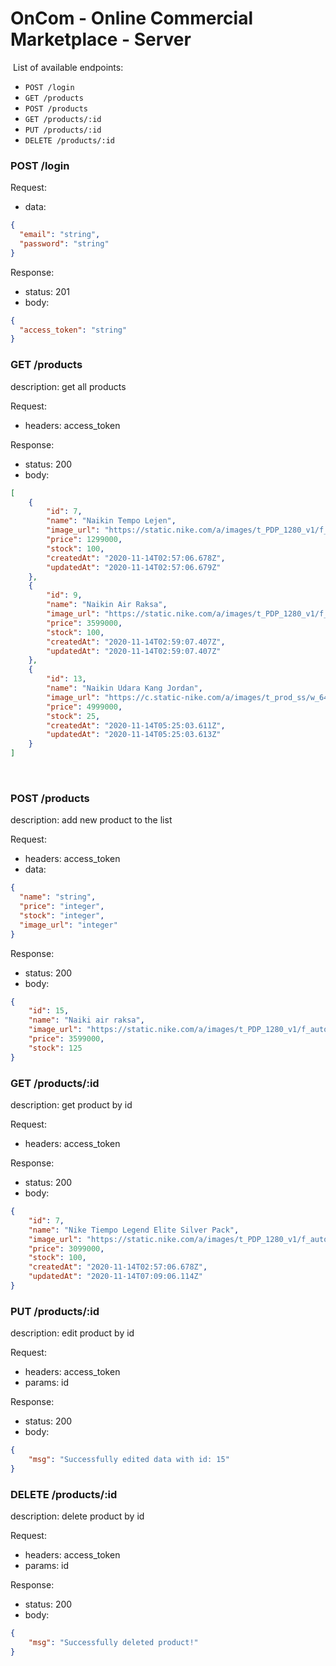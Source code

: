 # OnCom - Online Commercial Marketplace - Server

​
List of available endpoints:
​
- `POST /login`
- `GET /products`
- `POST /products`
- `GET /products/:id`
- `PUT /products/:id`
- `DELETE /products/:id`

### POST /login

Request:

- data:

```json
{
  "email": "string",
  "password": "string"
}
```

Response:

- status: 201
- body:
  ​

```json
{
  "access_token": "string"
}
```

### GET /products

description: 
  get all products

Request:

- headers: access_token

Response:

- status: 200
- body:
  ​

```json
[
    {
        "id": 7,
        "name": "Naikin Tempo Lejen",
        "image_url": "https://static.nike.com/a/images/t_PDP_1280_v1/f_auto,q_auto:eco/2fbb7f8f-d64c-4866-8846-ccbcb7fbc45d/tiempo-legend-8-pro-fg-football-boot-LmtpWd.jpg",
        "price": 1299000,
        "stock": 100,
        "createdAt": "2020-11-14T02:57:06.678Z",
        "updatedAt": "2020-11-14T02:57:06.679Z"
    },
    {
        "id": 9,
        "name": "Naikin Air Raksa",
        "image_url": "https://static.nike.com/a/images/t_PDP_1280_v1/f_auto,q_auto:eco/79fa40fd-7a38-4e16-87f6-19e8b65c3608/mercurial-superfly-7-pro-fg-football-boot-wjHPL4.jpg",
        "price": 3599000,
        "stock": 100,
        "createdAt": "2020-11-14T02:59:07.407Z",
        "updatedAt": "2020-11-14T02:59:07.407Z"
    },
    {
        "id": 13,
        "name": "Naikin Udara Kang Jordan",
        "image_url": "https://c.static-nike.com/a/images/t_prod_ss/w_640,c_limit,q_auto,f_auto/a2xc2snk9pr1tnwl8j53/womens-air-jordan-i-twist-release-date.jpg",
        "price": 4999000,
        "stock": 25,
        "createdAt": "2020-11-14T05:25:03.611Z",
        "updatedAt": "2020-11-14T05:25:03.613Z"
    }
]
```
​

### POST /products

description: 
  add new product to the list

Request:

- headers: access_token
- data: 
```json
{
  "name": "string",
  "price": "integer",
  "stock": "integer",
  "image_url": "integer"
}
```

Response:

- status: 200
- body:

```json
{
    "id": 15,
    "name": "Naiki air raksa",
    "image_url": "https://static.nike.com/a/images/t_PDP_1280_v1/f_auto,q_auto:eco/79fa40fd-7a38-4e16-87f6-19e8b65c3608/mercurial-superfly-7-pro-fg-football-boot-wjHPL4.jpg",
    "price": 3599000,
    "stock": 125
}
```


### GET /products/:id

description: 
  get product by id

Request:

- headers: access_token

Response:

- status: 200
- body:

```json
{
    "id": 7,
    "name": "Nike Tiempo Legend Elite Silver Pack",
    "image_url": "https://static.nike.com/a/images/t_PDP_1280_v1/f_auto,q_auto:eco/2fbb7f8f-d64c-4866-8846-ccbcb7fbc45d/tiempo-legend-8-pro-fg-football-boot-LmtpWd.jpg",
    "price": 3099000,
    "stock": 100,
    "createdAt": "2020-11-14T02:57:06.678Z",
    "updatedAt": "2020-11-14T07:09:06.114Z"
}
```


### PUT /products/:id

description: 
  edit product by id

Request:

- headers: access_token
- params: id

Response:

- status: 200
- body:

```json
{
    "msg": "Successfully edited data with id: 15"
}
```


### DELETE /products/:id

description: 
  delete product by id

Request:

- headers: access_token
- params: id

Response:

- status: 200
- body:

```json
{
    "msg": "Successfully deleted product!"
}
```